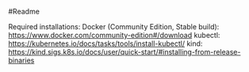 #Readme

Required installations:
Docker (Community Edition, Stable build): https://www.docker.com/community-edition#/download
kubectl: https://kubernetes.io/docs/tasks/tools/install-kubectl/
kind: https://kind.sigs.k8s.io/docs/user/quick-start/#installing-from-release-binaries




